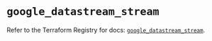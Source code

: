 # `google_datastream_stream`

Refer to the Terraform Registry for docs: [`google_datastream_stream`](https://registry.terraform.io/providers/hashicorp/google/6.35.0/docs/resources/datastream_stream).
